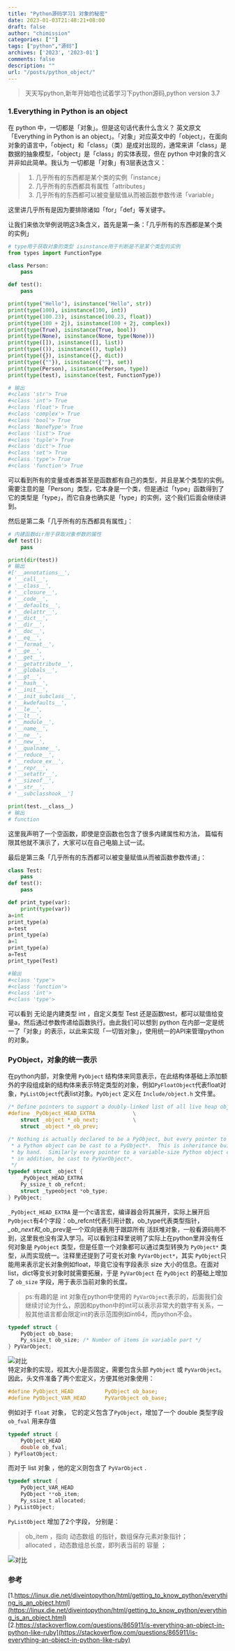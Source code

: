 ```yaml
---
title: "Python源码学习1 对象的秘密"
date: 2023-01-03T21:48:21+08:00
draft: false
author: "chimission"
categories: [""]
tags: ["python","源码"]
archives: ['2023', '2023-01']
comments: false
description: ""
url: "/posts/python_object/"
---
```

> 天天写python,新年开始咱也试着学习下python源码,python version 3.7
 <!--more-->
### 1.Everything in Python is an object
在 python 中，一切都是「对象」。但是这句话代表什么含义？ 英文原文「Everything in Python is an object」。「对象」对应英文中的「object」，在面向对象的语言中，「object」和「class」（类）是成对出现的，通常来讲「class」是数据的抽象模型，「object」是「class」的实体表现，但在 python 中对象的含义并非如此简单。我认为 一切都是「对象」有3层表达含义：

>1. 几乎所有的东西都是某个类的实例「instance」
>2. 几乎所有的东西都具有属性「attributes」
>3. 几乎所有的东西都可以被变量赋值从而被函数参数传递「variable」

这里讲几乎所有是因为要排除诸如「for」「def」等关键字。  

让我们来依次举例说明这3条含义，首先是第一条：「几乎所有的东西都是某个类的实例」  
```python
# type用于获取对象的类型 isinstance用于判断是不是某个类型的实例
from types import FunctionType

class Person:
    pass

def test():
    pass

print(type("Hello"), isinstance("Hello", str))
print(type(100), isinstance(100, int))
print(type(100.23), isinstance(100.23, float))
print(type(100 + 2j), isinstance(100 + 2j, complex))
print(type(True), isinstance(True, bool))
print(type(None), isinstance(None, type(None)))
print(type([]), isinstance([], list))
print(type(()), isinstance((), tuple))
print(type({}), isinstance({}, dict))
print(type({""}), isinstance({""}, set))
print(type(Person), isinstance(Person, type))
print(type(test), isinstance(test, FunctionType))

# 输出
#<class 'str'> True
#<class 'int'> True
#<class 'float'> True
#<class 'complex'> True
#<class 'bool'> True
#<class 'NoneType'> True
#<class 'list'> True
#<class 'tuple'> True
#<class 'dict'> True
#<class 'set'> True
#<class 'type'> True
#<class 'function'> True
```  
可以看到所有的变量或者类甚至是函数都有自己的类型，并且是某个类型的实例。需要注意的是「Person」类型，它本身是一个类，但是通过「type」函数得到了它的类型是「type」，而它自身也确实是「type」的实例，这个我们后面会继续讲到。  

然后是第二条「几乎所有的东西都具有属性」：
```python
# 内建函数dir用于获取对象参数的属性
def test():
    pass

print(dir(test))
# 输出
#['__annotations__',
# '__call__',
# '__class__',
# '__closure__',
# '__code__',
# '__defaults__',
# '__delattr__',
# '__dict__',
# '__dir__',
# '__doc__',
# '__eq__',
# '__format__',
# '__ge__',
# '__get__',
# '__getattribute__',
# '__globals__',
# '__gt__',
# '__hash__',
# '__init__',
# '__init_subclass__',
# '__kwdefaults__',
# '__le__',
# '__lt__',
# '__module__',
# '__name__',
# '__ne__',
# '__new__',
# '__qualname__',
# '__reduce__',
# '__reduce_ex__',
# '__repr__',
# '__setattr__',
# '__sizeof__',
# '__str__',
# '__subclasshook__']

print(test.__class__)
# 输出
# function
```  
这里我声明了一个空函数，即使是空函数也包含了很多内建属性和方法， 篇幅有限其他就不演示了，大家可以在自己电脑上试一试。  

最后是第三条「几乎所有的东西都可以被变量赋值从而被函数参数传递」：
```python
class Test:
    pass
def test():
    pass

def print_type(var):
    print(type(var))
a=int
print_type(a)
a=test
print_type(a)
a=1
print_type(a)
a=Test
print_type(Test)

#输出
#<class 'type'>
#<class 'function'>
#<class 'int'>
#<class 'type'>
```  
可以看到 无论是内建类型 int ，自定义类型 Test 还是函数test，都可以赋值给变量a，然后通过参数传递给函数执行。由此我们可以想到 python 在内部一定是统一了「对象」的表示，以此来实现「一切皆对象」，使用统一的API来管理python的对象。  

### PyObject，对象的统一表示  
在python内部，对象使用 `PyObject` 结构体来同意表示，在此结构体基础上添加额外的字段组成新的结构体来表示特定类型的对象，例如`PyFloatObject`代表float对象，`PyListObject`代表list对象。`PyObject` 定义在 `Include/object.h` 文件里。  
```c
/* Define pointers to support a doubly-linked list of all live heap objects. */
#define _PyObject_HEAD_EXTRA            \
    struct _object *_ob_next;           \
    struct _object *_ob_prev;

/* Nothing is actually declared to be a PyObject, but every pointer to
 * a Python object can be cast to a PyObject*.  This is inheritance built
 * by hand.  Similarly every pointer to a variable-size Python object can,
 * in addition, be cast to PyVarObject*.
 */
typedef struct _object {
    _PyObject_HEAD_EXTRA
    Py_ssize_t ob_refcnt;
    struct _typeobject *ob_type;
} PyObject;
```  

`_PyObject_HEAD_EXTRA` 是一个c语言宏，编译器会将其展开，实际上展开后`PyObject`有4个字段：ob_refcnt代表引用计数，ob_type代表类型指针，*_ob_next和*_ob_prev是一个双向链表用于跟踪所有 活跃堆对象，一般看源码用不到，这里我也没有深入学习。可以看到注释里说明了实际上在python里并没有任何对象是 `PyObject` 类型，但是任意一个对象都可以通过类型转换为 `PyObject*` 类型，从而实现统一。注释里还提到了可变长对象 `PyVarObject*`，其实 `PyObject`只能用来表示定长对象例如float，毕竟它没有字段表示 size 大小的信息。在面对list，dict等变长对象时就需要拓展，于是 `PyVarObject` 在 `PyObject` 的基础上增加了 `ob_size` 字段，用于表示当前对象的长度。   
>ps:有趣的是 int 对象在python中使用的 `PyVarObject`表示的，后面我们会继续讨论为什么，原因和python中的int可以表示非常大的数字有关系，一般其他语言都会限定int的表示范围例如int64，而python不会。

```c
typedef struct {
    PyObject ob_base;
    Py_ssize_t ob_size; /* Number of items in variable part */
} PyVarObject;
```
![对比](https://images.chimission.cn/blog/pyobject.png)  
特定对象的实现，视其大小是否固定，需要包含头部 `PyObject` 或 `PyVarObject`。因此，头文件准备了两个宏定义，方便其他对象使用：
```c
#define PyObject_HEAD          PyObject ob_base;
#define PyObject_VAR_HEAD      PyVarObject ob_base;
``` 
例如对于 `float` 对象， 它的定义包含了`PyObject`，增加了一个 double 类型字段 `ob_fval` 用来存值
```c
typedef struct {
    PyObject_HEAD
    double ob_fval;
} PyFloatObject;
``` 
而对于 list 对象 ，他的定义则包含了 `PyVarObject` . 
```c
typedef struct {
    PyObject_VAR_HEAD
    PyObject **ob_item;
    Py_ssize_t allocated;
} PyListObject;
```
`PyListObject` 增加了2个字段， 分别是：
>ob_item ，指向 动态数组 的指针，数组保存元素对象指针；  
>allocated ，动态数组总长度，即列表当前的 容量 ；  

![对比](https://images.chimission.cn/blog/python_list_float.png)


### 参考
[1.https://linux.die.net/diveintopython/html/getting_to_know_python/everything_is_an_object.html](https://linux.die.net/diveintopython/html/getting_to_know_python/everything_is_an_object.html)  
[2.https://stackoverflow.com/questions/865911/is-everything-an-object-in-python-like-ruby](https://stackoverflow.com/questions/865911/is-everything-an-object-in-python-like-ruby)  

